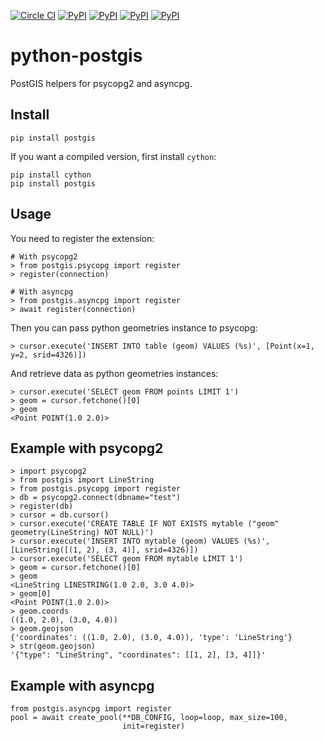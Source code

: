 [![Circle CI](https://img.shields.io/circleci/project/yohanboniface/python-postgis.svg)](https://circleci.com/gh/yohanboniface/python-postgis) [![PyPI](https://img.shields.io/pypi/v/postgis.svg)](https://pypi.python.org/pypi/postgis) [![PyPI](https://img.shields.io/pypi/pyversions/postgis.svg)](https://pypi.python.org/pypi/postgis) [![PyPI](https://img.shields.io/pypi/implementation/postgis.svg)](https://pypi.python.org/pypi/postgis) [![PyPI](https://img.shields.io/pypi/status/postgis.svg)](https://pypi.python.org/pypi/postgis)

# python-postgis

PostGIS helpers for psycopg2 and asyncpg.

## Install

    pip install postgis

If you want a compiled version, first install `cython`:

    pip install cython
    pip install postgis


## Usage

You need to register the extension:

    # With psycopg2
    > from postgis.psycopg import register
    > register(connection)

    # With asyncpg
    > from postgis.asyncpg import register
    > await register(connection)

Then you can pass python geometries instance to psycopg:

    > cursor.execute('INSERT INTO table (geom) VALUES (%s)', [Point(x=1, y=2, srid=4326)])

And retrieve data as python geometries instances:

    > cursor.execute('SELECT geom FROM points LIMIT 1')
    > geom = cursor.fetchone()[0]
    > geom
    <Point POINT(1.0 2.0)>


## Example with psycopg2

    > import psycopg2
    > from postgis import LineString
    > from postgis.psycopg import register
    > db = psycopg2.connect(dbname="test")
    > register(db)
    > cursor = db.cursor()
    > cursor.execute('CREATE TABLE IF NOT EXISTS mytable ("geom" geometry(LineString) NOT NULL)')
    > cursor.execute('INSERT INTO mytable (geom) VALUES (%s)', [LineString([(1, 2), (3, 4)], srid=4326)])
    > cursor.execute('SELECT geom FROM mytable LIMIT 1')
    > geom = cursor.fetchone()[0]
    > geom
    <LineString LINESTRING(1.0 2.0, 3.0 4.0)>
    > geom[0]
    <Point POINT(1.0 2.0)>
    > geom.coords
    ((1.0, 2.0), (3.0, 4.0))
    > geom.geojson
    {'coordinates': ((1.0, 2.0), (3.0, 4.0)), 'type': 'LineString'}
    > str(geom.geojson)
    '{"type": "LineString", "coordinates": [[1, 2], [3, 4]]}'


## Example with asyncpg

    from postgis.asyncpg import register
    pool = await create_pool(**DB_CONFIG, loop=loop, max_size=100,
                             init=register)
